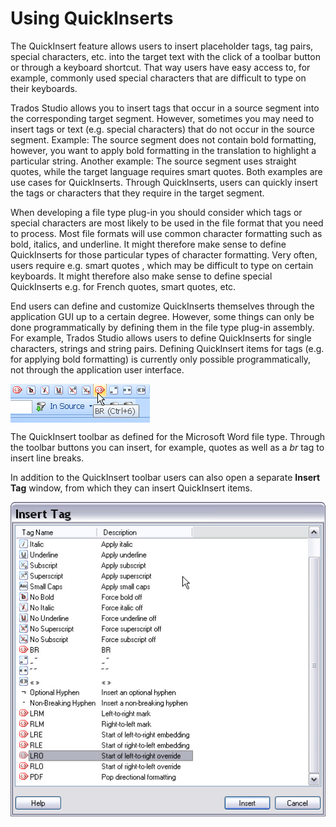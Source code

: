 Using QuickInserts
=====
The QuickInsert feature allows users to insert placeholder tags, tag pairs, special characters, etc. into the target text with the click of a toolbar button or through a keyboard shortcut. That way users have easy access to, for example, commonly used special characters that are difficult to type on their keyboards.

 Trados Studio allows you to insert tags that occur in a source segment into the corresponding target segment. However, sometimes you may need to insert tags or text (e.g. special characters) that do not occur in the source segment. Example: The source segment does not contain bold formatting, however, you want to apply bold formatting in the translation to highlight a particular string. Another example: The source segment uses straight quotes, while the target language requires smart quotes. Both examples are use cases for QuickInserts. Through QuickInserts, users can quickly insert the tags or characters that they require in the target segment.

When developing a file type plug-in you should consider which tags or special characters are most likely to be used in the file format that you need to process. Most file formats will use common character formatting such as bold, italics, and underline. It might therefore make sense to define QuickInserts for those particular types of character formatting. Very often, users require e.g. smart quotes , which may be difficult to type on certain keyboards. It might therefore also make sense to define special QuickInserts e.g. for French quotes, smart quotes, etc.

End users can define and customize QuickInserts themselves through the application GUI up to a certain degree. However, some things can only be done programmatically by defining them in the file type plug-in assembly. For example, Trados Studio allows users to define QuickInserts for single characters, strings and string pairs. Defining QuickInsert items for tags (e.g. for applying bold formatting) is currently only possible programmatically, not through the application user interface.

<img style="display:block; " src="images/QuickTag01.jpg"/>

The QuickInsert toolbar as defined for the Microsoft Word file type. Through the toolbar buttons you can insert, for example, quotes as well as a *br* tag to insert line breaks.

In addition to the QuickInsert toolbar users can also open a separate **Insert Tag** window, from which they can insert QuickInsert items.

<img style="display:block; " src="images/QuickTag02.jpg"/>